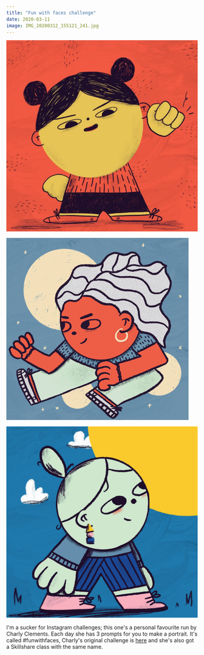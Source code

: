 ```yaml
---
title: "Fun with faces challenge"
date: 2020-03-11
image: IMG_20200312_155121_241.jpg
---
```

![Power woman](IMG_20200312_155121_241.jpg)

![Space woman GIF](IMG_1166.gif)

![Self-care](IMG_1233.jpg)

I'm a sucker for Instagram challenges; this one's a personal favourite run by Charly Clements. Each day she has 3 prompts for you to make a portrait. It's called #funwithfaces, Charly's original challenge is [here](https://www.charlyclements.com/funwithfaces) and she's also got a Skillshare class with the same name.
